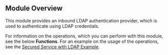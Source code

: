 ## Module Overview

This module provides an inbound LDAP authentication provider, which is used to authenticate using LDAP credentials.

For information on the operations, which you can perform with this module, see the below **Functions**. For an example on the usage of the operations, see the [Secured Service with LDAP Example](https://ballerina.io/1.2/learn/by-example/secured-service-with-ldap.html).
